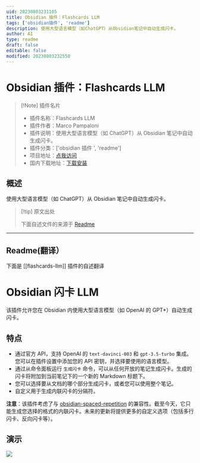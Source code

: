 ```yaml
---
uid: 20230803231105
title: Obsidian 插件：Flashcards LLM
tags: ['obsidian插件', 'readme']
description: 使用大型语言模型（如ChatGPT）从Obsidian笔记中自动生成闪卡。
author: AI
type: readme
draft: false
editable: false
modified: 20230803232558
---
```


# Obsidian 插件：Flashcards LLM

> [!Note] 插件名片
> - 插件名称：Flashcards LLM
> - 插件作者：Marco Pampaloni
> - 插件说明：使用大型语言模型（如 ChatGPT）从 Obsidian 笔记中自动生成闪卡。
> - 插件分类：['obsidian 插件 ', 'readme']
> - 项目地址：[点我访问](https://github.com/crybot/obsidian-flashcards-llm)
> - 国内下载地址：[下载安装](https://pkmer.cn/products/plugin/pluginMarket/?flashcards-llm)

## 概述

使用大型语言模型（如 ChatGPT）从 Obsidian 笔记中自动生成闪卡。

> [!tip] 原文出处
>
>下面自述文件的来源于 [Readme](https://ghproxy.net/https://raw.githubusercontent.com/crybot/obsidian-flashcards-llm/master/README.md)
>

---

## Readme(翻译）

下面是 [[flashcards-llm]] 插件的自述翻译

# Obsidian 闪卡 LLM

该插件允许您在 Obsidian 内使用大型语言模型（如 OpenAI 的 GPT*）自动生成闪卡。

## 特点

- 通过官方 API，支持 OpenAI 的 `text-davinci-003` 和 `gpt-3.5-turbo` 集成。您可以在插件设置中添加您的 API 密钥，并选择要使用的语言模型。
- 通过从命令面板运行 `生成闪卡` 命令，可以从任何开放的笔记生成闪卡。生成的闪卡将附加到当前笔记下的一个新的 Markdown 标题下。
- 您可以选择要从文档的哪个部分生成闪卡，或者您可以使用整个笔记。
- 自定义用于生成内联闪卡的分隔符。

**注意**：该插件考虑了与 [obsidian-spaced-repetition](https://github.com/st3v3nmw/obsidian-spaced-repetition) 的兼容性。截至今天，它只能生成您选择的格式的内联闪卡。未来的更新将提供更多的自定义选项（包括多行闪卡、反向闪卡等）。

## 演示

<img src="https://github.com/crybot/obsidian-flashcards-llm/blob/master/docs/flashcards.gif">



